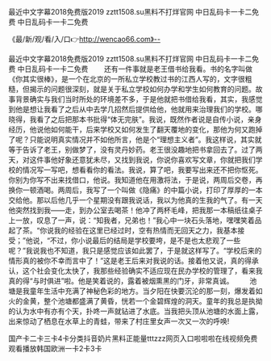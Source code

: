 最近中文字幕2018免费版2019
zztt1508.su黑料不打烊官网
中日乱码卡一卡二免费
中日乱码卡一卡二免费


《最/新/观/看/入/口👉http://wencao66.com》--

最近中文字幕2018免费版2019
zztt1508.su黑料不打烊官网
中日乱码卡一卡二免费
中日乱码卡一卡二免费
　　还有一件事就是老王借书给我看。书的名字叫做《你其实很棒》，是一个在北京的一所私立学校教过书的江西人写的，文字很粗糙，但揭示的问题很深刻，就是关于私立学校如何办学和学生如何教育的问题。故事背景确实与我们当时所处的环境差不多，于是他就把书借给我看，其实，我感觉到他是想让我看了之后从中去学几招然后提供给他，他就用来治理我们的学校。哪晓得，我看了之后把那本书批得“体无完肤”。我说，既然作者说是自传小说，亲身经历，他说他如何能干，后来学校又如何发生了翻天覆地的变化，那他为何又跑掉了呢？只能说明真实情况并不如他所言，他是个“理想主义者”。我这样说，其实就等于告诉了老王，别做梦了，没有灵丹妙药。老王很没趣地把书拿回去了。过了两天，对这件事他好象还意犹未尽，又找到我说，你说你喜欢写文章，你就把我们学校的情况写一写吧，想看看你的看法。我说，算了吧，我要写出来还不把你怄死。你别为你写不出来找借口，他说。我知道他在用激将法，于是说，两周后交卷，再换你一顿酒喝。两周后，我写了一个叫做《隐痛》的中篇小说，打印了厚厚的一本交给他。那以后他几乎一个星期没有跟我说话，我以为他真的生我的气了。有一天他突然找到我——走，到办公室去喝茶！他冲了两杯毛峰，把我那一本稿纸往桌子上一放，叹息了一声，说：“知我者，兄弟也！”我心中一块石头落地，嘿嘿笑着品起了茶。“你说我的经验在这里已经过时，空有热情而无回天之力，我基本接受；”他说，“不过，你小说最后的结局是学校要垮，是不是也太悲观了一些呢？”我说我也不知道，我只是感觉应该如此罢了，于是就这样写了。“学校后来的情形真的被你不幸而言中了！”这是老王后来对我说的话。接着他又说，真的得承认，这个社会变化太快了，我那些经验确实不适应现在民办学校的管理了，看来我真的得“与时俱进”啦。他是笑着说的，露着被烟熏黑的门牙，非常真诚。
　　池塘是我童年生活中充满了神秘色彩的地方。当夕阳在快要沉沦的那一刻，爆发着如火的金黄，整个池塘都盛满了黄昏，恍若一个金碧辉煌的洞天。童年的我总是执拗的认为水中有亦有个天，扑咚一声就钻进了水底。当我把头顶从池塘的水面上露，出来惊动了栖息在水草上的青蛙，带来了村庄里女声一次又一次的呼唤!





国产卡二卡三卡4卡分类抖音奶片黑料正能量tttzzz网页入口啦啦啦在线视频免费观看播放韩国欧洲一卡2卡3卡
